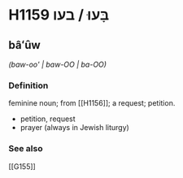 # H1159 בָּעוּ / בעו

## bâʻûw

_(baw-oo' | baw-OO | ba-OO)_

### Definition

feminine noun; from [[H1156]]; a request; petition.

- petition, request
- prayer (always in Jewish liturgy)
### See also

[[G155]]

